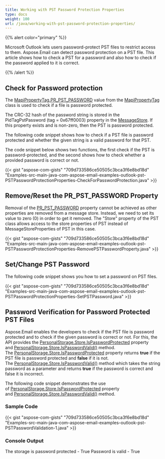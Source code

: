 ```yaml
---
title: Working with PST Password Protection Properties
type: docs
weight: 100
url: /java/working-with-pst-password-protection-properties/
---
```


{{% alert color="primary" %}} 

Microsoft Outlook lets users password-protect PST files to restrict access to them. Aspose.Email can detect password protection on a PST file. This article shows how to check a PST for a password and also how to check if the password applied to it is correct.

{{% /alert %}} 
## **Check for Password protection**
The [MapiPropertyTag.PR_PST_PASSWORD](https://apireference.aspose.com/email/java/com.aspose.email/MapiPropertyTag#PR_PST_PASSWORD) value from the [MapiPropertyTag](https://apireference.aspose.com/email/java/com.aspose.email/MapiPropertyTag) class is used to check if a file is password protected.

The CRC-32 hash of the password string is stored in the PidTagPstPassword (tag = 0x67ff0003) property in the [MessageStore](https://apireference.aspose.com/email/java/com.aspose.email/MessageStore). If this property exists and is non-zero, then the PST is password protected.

The following code snippet shows how to check if a PST file is password protected and whether the given string is a valid password for that PST.

The code snippet below shows two functions, the first check if the PST is password-protected, and the second shows how to check whether a provided password is correct or not.

{{< gist "aspose-com-gists" "709d733586ce50505c3bca3f6e8bd18d" "Examples-src-main-java-com-aspose-email-examples-outlook-pst-PSTPasswordProtectionProperties-CheckForPasswordProtection.java" >}}
## **Remove/Reset the PR_PST_PASSWORD Property**
Removal of the [PR_PST_PASSWORD](https://apireference.aspose.com/email/java/com.aspose.email/MapiPropertyTag#PR_PST_PASSWORD) property cannot be achieved as other properties are removed from a message store. Instead, we need to set its value to zero (0) in order to get it removed. The "Store" property of the PST class allows access to the store properties of PST instead of MessageStoreProperties of PST in this case.

{{< gist "aspose-com-gists" "709d733586ce50505c3bca3f6e8bd18d" "Examples-src-main-java-com-aspose-email-examples-outlook-pst-PSTPasswordProtectionProperties-RemovePSTPasswordProperty.java" >}}
## **Set/Change PST Password**
The following code snippet shows you how to set a password on PST files.

{{< gist "aspose-com-gists" "709d733586ce50505c3bca3f6e8bd18d" "Examples-src-main-java-com-aspose-email-examples-outlook-pst-PSTPasswordProtectionProperties-SetPSTPassword.java" >}}
## **Password Verification for Password Protected PST Files**
Aspose.Email enables the developers to check if the PST file is password protected and to check if the given password is correct or not. For this, the API provides the [PersonalStorage.Store.IsPasswordProtected](https://apireference.aspose.com/email/java/com.aspose.email/MessageStore#isPasswordProtected\(\)) property and [PersonalStorage.Store.IsPasswordValid()](https://apireference.aspose.com/email/java/com.aspose.email/MessageStore#isPasswordValid\(java.lang.String\)) method. The [PersonalStorage.Store.IsPasswordProtected](https://apireference.aspose.com/email/java/com.aspose.email/MessageStore#isPasswordProtected\(\)) property returns **true** if the PST file is password protected and **false** if it is not. The [PersonalStorage.Store.IsPasswordValid()](https://apireference.aspose.com/email/java/com.aspose.email/MessageStore#isPasswordValid\(java.lang.String\)) method which takes the string password as a parameter and returns **true** if the password is correct and false it is incorrect.

The following code snippet demonstrates the use of [PersonalStorage.Store.IsPasswordProtected](https://apireference.aspose.com/email/java/com.aspose.email/MessageStore#isPasswordProtected\(\)) property and [PersonalStorage.Store.IsPasswordValid()](https://apireference.aspose.com/email/java/com.aspose.email/MessageStore#isPasswordValid\(java.lang.String\)) method.
### **Sample Code**
{{< gist "aspose-com-gists" "709d733586ce50505c3bca3f6e8bd18d" "Examples-src-main-java-com-aspose-email-examples-outlook-pst-PSTPasswordValidation-1.java" >}}
### **Console Output**
The storage is password protected - True
Password is valid - True
